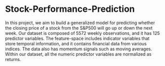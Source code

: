 # Stock-Performance-Prediction
In this project, we aim to build a generalized model for predicting whether the closing price of a stock from the S&P500 will go up or down the next week. Our dataset is composed of 5572 weekly observations, and it has 125 predictor variables. The feature-space includes indicator variables that store temporal information, and it contains financial data from various indices. The data also has momentum signals such as moving averages. Within our dataset, all the numeric predictor variables are normalized as returns. 
